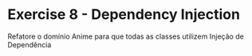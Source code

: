 # Exercise 8 - Dependency Injection

Refatore o domínio Anime para que todas as classes utilizem Injeção de Dependência